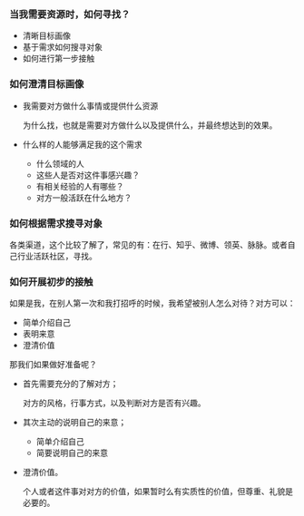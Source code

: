 ### 当我需要资源时，如何寻找？

- 清晰目标画像
- 基于需求如何搜寻对象
- 如何进行第一步接触

### 如何澄清目标画像

- 我需要对方做什么事情或提供什么资源

  为什么找，也就是需要对方做什么以及提供什么，并最终想达到的效果。

- 什么样的人能够满足我的这个需求

  - 什么领域的人
  - 这些人是否对这件事感兴趣？
  - 有相关经验的人有哪些？
  - 对方一般活跃在什么地方？

### 如何根据需求搜寻对象

各类渠道，这个比较了解了，常见的有：在行、知乎、微博、领英、脉脉。或者自己行业活跃社区，寻找。

### 如何开展初步的接触

如果是我，在别人第一次和我打招呼的时候，我希望被别人怎么对待？对方可以：

- 简单介绍自己
- 表明来意
- 澄清价值



那我们如果做好准备呢？

- 首先需要充分的了解对方；

  对方的风格，行事方式，以及判断对方是否有兴趣。

- 其次主动的说明自己的来意；
  - 简单介绍自己
  - 简要说明自己的来意

- 澄清价值。

  个人或者这件事对对方的价值，如果暂时么有实质性的价值，但尊重、礼貌是必要的。



